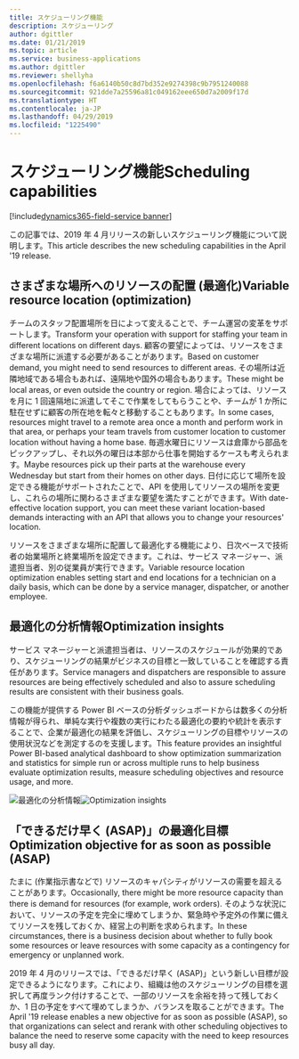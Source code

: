 ```yaml
---
title: スケジューリング機能
description: スケジューリング
author: dgittler
ms.date: 01/21/2019
ms.topic: article
ms.service: business-applications
ms.author: dgittler
ms.reviewer: shellyha
ms.openlocfilehash: f6a6140b50c8d7bd352e9274398c9b7951240088
ms.sourcegitcommit: 921dde7a25596a81c049162eee650d7a2009f17d
ms.translationtype: HT
ms.contentlocale: ja-JP
ms.lasthandoff: 04/29/2019
ms.locfileid: "1225490"
---
```

#  <a name="scheduling-capabilities"></a><span data-ttu-id="7eac6-103">スケジューリング機能</span><span class="sxs-lookup"><span data-stu-id="7eac6-103">Scheduling capabilities</span></span>
[!include[dynamics365-field-service banner](../../includes/dynamics365-field-service.md)]


<span data-ttu-id="7eac6-104">この記事では、2019 年 4 月リリースの新しいスケジューリング機能について説明します。</span><span class="sxs-lookup"><span data-stu-id="7eac6-104">This article describes the new scheduling capabilities in the April '19 release.</span></span>

## <a name="variable-resource-location-optimization"></a><span data-ttu-id="7eac6-105">さまざまな場所へのリソースの配置 (最適化)</span><span class="sxs-lookup"><span data-stu-id="7eac6-105">Variable resource location (optimization)</span></span>

<span data-ttu-id="7eac6-106">チームのスタッフ配置場所を日によって変えることで、チーム運営の変革をサポートします。</span><span class="sxs-lookup"><span data-stu-id="7eac6-106">Transform your operation with support for staffing your team in different locations on different days.</span></span> <span data-ttu-id="7eac6-107">顧客の要望によっては、リソースをさまざまな場所に派遣する必要があることがあります。</span><span class="sxs-lookup"><span data-stu-id="7eac6-107">Based on customer demand, you might need to send resources to different areas.</span></span> <span data-ttu-id="7eac6-108">その場所は近隣地域である場合もあれば、遠隔地や国外の場合もあります。</span><span class="sxs-lookup"><span data-stu-id="7eac6-108">These might be local areas, or even outside the country or region.</span></span> <span data-ttu-id="7eac6-109">場合によっては、リソースを月に 1 回遠隔地に派遣してそこで作業をしてもらうことや、チームが 1 か所に駐在せずに顧客の所在地を転々と移動することもあります。</span><span class="sxs-lookup"><span data-stu-id="7eac6-109">In some cases, resources might travel to a remote area once a month and perform work in that area, or perhaps your team travels from customer location to customer location without having a home base.</span></span> <span data-ttu-id="7eac6-110">毎週水曜日にリソースは倉庫から部品をピックアップし、それ以外の曜日は本部から仕事を開始するケースも考えられます。</span><span class="sxs-lookup"><span data-stu-id="7eac6-110">Maybe resources pick up their parts at the warehouse every Wednesday but start from their homes on other days.</span></span>
<span data-ttu-id="7eac6-111">日付に応じて場所を設定できる機能がサポートされたことで、API を使用してリソースの場所を変更し、これらの場所に関わるさまざまな要望を満たすことができます。</span><span class="sxs-lookup"><span data-stu-id="7eac6-111">With date-effective location support, you can meet these variant location-based demands interacting with an API that allows you to change your resources' location.</span></span> 

<span data-ttu-id="7eac6-112">リソースをさまざまな場所に配置して最適化する機能により、日次ベースで技術者の始業場所と終業場所を設定できます。これは、サービス マネージャー、派遣担当者、別の従業員が実行できます。</span><span class="sxs-lookup"><span data-stu-id="7eac6-112">Variable resource location optimization enables setting start and end locations for a technician on a daily basis, which can be done by a service manager, dispatcher, or another employee.</span></span>

## <a name="optimization-insights"></a><span data-ttu-id="7eac6-113">最適化の分析情報</span><span class="sxs-lookup"><span data-stu-id="7eac6-113">Optimization insights</span></span>

<span data-ttu-id="7eac6-114">サービス マネージャーと派遣担当者は、リソースのスケジュールが効果的であり、スケジューリングの結果がビジネスの目標と一致していることを確認する責任があります。</span><span class="sxs-lookup"><span data-stu-id="7eac6-114">Service managers and dispatchers are responsible to assure resources are being effectively scheduled and also to assure scheduling results are consistent with their business goals.</span></span>

<span data-ttu-id="7eac6-115">この機能が提供する Power BI ベースの分析ダッシュボードからは数多くの分析情報が得られ、単純な実行や複数の実行にわたる最適化の要約や統計を表示することで、企業が最適化の結果を評価し、スケジューリングの目標やリソースの使用状況などを測定するのを支援します。</span><span class="sxs-lookup"><span data-stu-id="7eac6-115">This feature provides an insightful Power BI-based analytical dashboard to show optimization summarization and statistics for simple run or across multiple runs to help business evaluate optimization results, measure scheduling objectives and resource usage, and more.</span></span>

<span data-ttu-id="7eac6-116">![最適化の分析情報](media/scheduling-1.png "最適化の分析情報")</span><span class="sxs-lookup"><span data-stu-id="7eac6-116">![Optimization insights](media/scheduling-1.png "Optimization insights")</span></span>
<!-- picture -->

## <a name="optimization-objective-for-as-soon-as-possible-asap"></a><span data-ttu-id="7eac6-117">「できるだけ早く (ASAP)」の最適化目標</span><span class="sxs-lookup"><span data-stu-id="7eac6-117">Optimization objective for as soon as possible (ASAP)</span></span> 

<span data-ttu-id="7eac6-118">たまに (作業指示書などで) リソースのキャパシティがリソースの需要を超えることがあります。</span><span class="sxs-lookup"><span data-stu-id="7eac6-118">Occasionally, there might be more resource capacity than there is demand for resources (for example, work orders).</span></span> <span data-ttu-id="7eac6-119">そのような状況において、リソースの予定を完全に埋めてしまうか、緊急時や予定外の作業に備えてリソースを残しておくか、経営上の判断を求められます。</span><span class="sxs-lookup"><span data-stu-id="7eac6-119">In these circumstances, there is a business decision about whether to fully book some resources or leave resources with some capacity as a contingency for emergency or unplanned work.</span></span>

<span data-ttu-id="7eac6-120">2019 年 4 月のリリースでは、「できるだけ早く (ASAP)」という新しい目標が設定できるようになります。これにより、組織は他のスケジューリングの目標を選択して再度ランク付けすることで、一部のリソースを余裕を持って残しておくか、1 日の予定をすべて埋めてしまうか、バランスを取ることができます。</span><span class="sxs-lookup"><span data-stu-id="7eac6-120">The April '19 release enables a new objective for as soon as possible (ASAP), so that organizations can select and rerank with other scheduling objectives to balance the need to reserve some capacity with the need to keep resources busy all day.</span></span>

